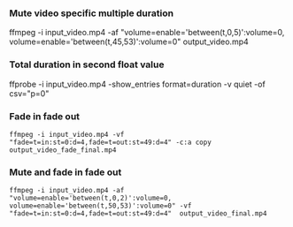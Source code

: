 ### Mute video specific multiple duration
ffmpeg -i input_video.mp4 -af "volume=enable='between(t,0,5)':volume=0, volume=enable='between(t,45,53)':volume=0" output_video.mp4

### Total duration in second float value
ffprobe -i input_video.mp4 -show_entries format=duration -v quiet -of csv="p=0"

### Fade in fade out
`ffmpeg -i input_video.mp4 -vf "fade=t=in:st=0:d=4,fade=t=out:st=49:d=4" -c:a copy output_video_fade_final.mp4`

### Mute and fade in fade out
`ffmpeg -i input_video.mp4 -af "volume=enable='between(t,0,2)':volume=0, volume=enable='between(t,50,53)':volume=0" -vf "fade=t=in:st=0:d=4,fade=t=out:st=49:d=4"  output_video_final.mp4`
